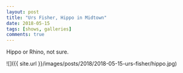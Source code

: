 ```yaml
---
layout: post
title: "Urs Fisher, Hippo in Midtown"
date: 2018-05-15
tags: [shows, galleries]
comments: true
---
```

Hippo or Rhino, not sure.

![]({{ site.url }}/images/posts/2018/2018-05-15-urs-fisher/hippo.jpg)

